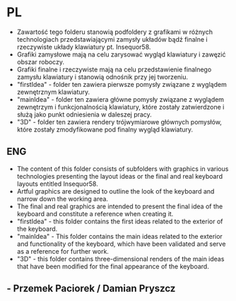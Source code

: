 # PL

- Zawartość tego folderu stanowią podfoldery z grafikami w różnych technologiach przedstawiającymi zamysły układów bądź finalne i rzeczywiste układy klawiatury pt. Insequor58.
- Grafiki zamysłowe mają na celu zarysować wygląd klawiatury i zawęzić obszar roboczy.
- Grafiki finalne i rzeczywiste mają na celu przedstawienie finalnego zamysłu klawiatury i stanowią odnośnik przy jej tworzeniu.
- "firstIdea" - folder ten zawiera pierwsze pomysły związane z wyglądem zewnętrznym klawiatury.
- "mainIdea" - folder ten zawiera główne pomysły związane z wyglądem zewnętrzym i funkcjonalnością klawiatury, które zostały zatwierdzone i służą jako punkt odniesienia w daleszej pracy.
- "3D" - folder ten zawiera rendery trójwymiarowe głównych pomysłów, które zostały zmodyfikowane pod finalny wygląd klawiatury.

## ENG

- The content of this folder consists of subfolders with graphics in various technologies presenting the layout ideas or the final and real keyboard layouts entitled Insequor58.
- Artful graphics are designed to outline the look of the keyboard and narrow down the working area.
- The final and real graphics are intended to present the final idea of ​​the keyboard and constitute a reference when creating it.
- "firstIdea" - this folder contains the first ideas related to the exterior of the keyboard.
- "mainIdea" - This folder contains the main ideas related to the exterior and functionality of the keyboard, which have been validated and serve as a reference for further work.
- "3D" - this folder contains three-dimensional renders of the main ideas that have been modified for the final appearance of the keyboard.

## - Przemek Paciorek / Damian Pryszcz
